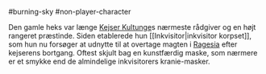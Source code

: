 #burning-sky #non-player-character

Den gamle heks var længe [Kejser Kultunge](./Kejser%20Kultunge.md)s nærmeste rådgiver og en højt rangeret præstinde. Siden etablerede hun [[Inkvisitor|inkvisitor korpset]], som hun nu forsøger at udnytte til at overtage magten i [Ragesia](./Ragesia.md) efter kejserens bortgang. Oftest skjult bag en kunstfærdig maske, som nærmere er et smykke end de almindelige inkvisitorers kranie-masker.
